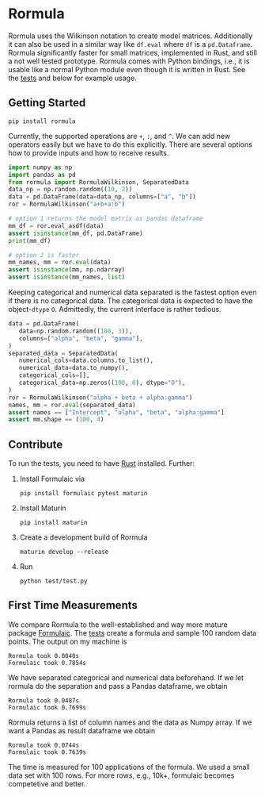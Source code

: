 # Rormula

Rormula uses the Wilkinson notation to create model matrices. Additionally it can also be used in a similar way like
`df.eval`  where `df` is a `pd.Dataframe`. Rormula significantly faster for small matrices, 
implemented in Rust, and still a not well tested prototype. Rormula comes with Python bindings, 
i.e., it is usable like a normal Python module even though it is written in Rust. See the 
[tests](test/test.py) and below for example usage.


## Getting Started

```
pip install rormula
```
Currently, the supported operations are `+`, `:`, and `^`. We can add new operators easily but we have to do
this explicitly. There
are several options how to provide inputs and how to receive results.
```python
import numpy as np
import pandas as pd
from rormula import RormulaWilkinson, SeparatedData
data_np = np.random.random((10, 2))
data = pd.DataFrame(data=data_np, columns=["a", "b"])
ror = RormulaWilkinson("a+b+a:b")

# option 1 returns the model matrix as pandas dataframe
mm_df = ror.eval_asdf(data)
assert isinstance(mm_df, pd.DataFrame)
print(mm_df)

# option 2 is faster
mm_names, mm = ror.eval(data)
assert isinstance(mm, np.ndarray)
assert isinstance(mm_names, list)
```
Keeping categorical and numerical data separated is the fastest option even if there is no categorical data. 
The categorical data is expected to have the object-`dtype` `O`. 
Admittedly, the current interface is rather tedious.
```python
data = pd.DataFrame(
   data=np.random.random((100, 3)),
   columns=["alpha", "beta", "gamma"],
)
separated_data = SeparatedData(
   numerical_cols=data.columns.to_list(),
   numerical_data=data.to_numpy(),
   categorical_cols=[],
   categorical_data=np.zeros((100, 0), dtype="O"),
)
ror = RormulaWilkinson("alpha + beta + alpha:gamma")
names, mm = ror.eval(separated_data)
assert names == ["Intercept", "alpha", "beta", "alpha:gamma"]
assert mm.shape == (100, 4)
```

## Contribute

To run the tests, you need to have [Rust](https://www.rust-lang.org/tools/install) installed. Further:
1. Install Formulaic via
   ```
   pip install formulaic pytest maturin
   ```
2. Install Maturin
   ```
   pip install maturin
   ```
3. Create a development build of Rormula
   ```
   maturin develop --release
   ```
4. Run 
   ```
   python test/test.py
   ```

## First Time Measurements
We compare Rormula to the well-established and way more mature package [Formulaic](https://github.com/matthewwardrop/formulaic).
The [tests](test/test.py) create a formula and sample 100 random data points. The output on my machine is 
```
Rormula took 0.0040s
Formulaic took 0.7854s
```
We have separated categorical and numerical data beforehand. If we let rormula do the separation and pass a Pandas dataframe, we obtain
```
Rormula took 0.0487s
Formulaic took 0.7699s
```
Rormula returns a list of column names and the data as Numpy array. If we want a Pandas as result dataframe we obtain
```
Rormula took 0.0744s
Formulaic took 0.7639s
```
The time is measured for 100 applications of the formula. We used a small data set with 100 rows. For more rows, e.g., 10k+, formulaic becomes competetive and better.
